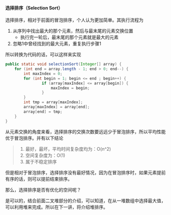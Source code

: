 #### 选择排序（Selection Sort）

选择排序，相对于前面的冒泡排序，个人认为更加简单。其执行流程为

1. 从序列中找出最大的那个元素，然后与最末尾的元素交换位置
   - 执行完一轮后，最末尾的那个元素就是最大的元素
2. 忽略1中曾经找到的最大元素，重复执行步骤1

所以转换为代码的话，可以这样来实现

```java
public static void selectionSort(Integer[] array) {
    for (int end = array.length - 1; end > 0; end--) {
        int maxIndex = 0;
        for (int begin = 1; begin <= end ; begin++) {
                if (array[maxIndex] <= array[begin]) {
                    maxIndex = begin;
                }
        }
        int tmp = array[maxIndex];
        array[maxIndex] = array[end];
        array[end] = tmp;
    }
}
```

从元素交换的角度来看，选择排序的交换次数要远远少于冒泡排序，所以平均性能优于冒泡排序。并有以下结论

> 1. 最好，最坏，平均时间复杂度均为：O(n^2)
> 2. 空间复杂度为：O(1)
> 3. 属于不稳定排序

但是相对于冒泡排序，选择排序没有最好情况，因为在冒泡排序时，如果元素提前有序的话，则可以提前结束排序。

那么，选择排序是否有优化的空间呢？

是可以的，结合前面二叉堆部分的介绍，可以知道，在从一堆数组中选择最大值，可以利用堆来完成。所以在下一讲，将介绍堆排序。